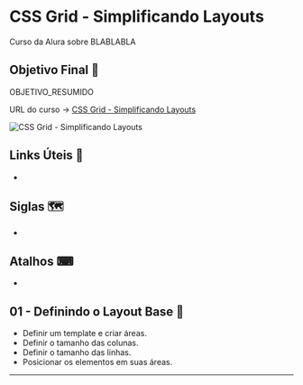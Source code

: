 # CSS Grid - Simplificando Layouts

Curso da Alura sobre BLABLABLA

## Objetivo Final &#x1F3AF;

OBJETIVO_RESUMIDO

URL do curso -> [CSS Grid - Simplificando Layouts](https://cursos.alura.com.br/course/css-grid-layout)

![CSS Grid - Simplificando Layouts](https://www.alura.com.br/assets/api/share/curso-css-grid-layout.png)

## Links Úteis &#x1F517;
*

## Siglas &#x1F5FA;
*

## Atalhos &#x2328;
*

## 01 - Definindo o Layout Base &#x1F516;
* Definir um template e criar áreas.
* Definir o tamanho das colunas.
* Definir o tamanho das linhas.
* Posicionar os elementos em suas áreas.

***